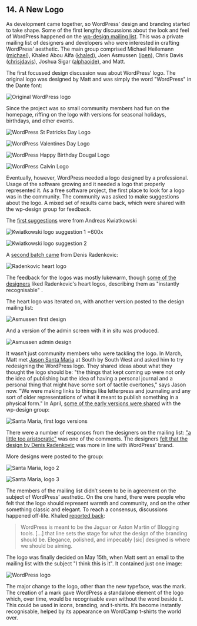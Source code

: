 
## 14. A New Logo

As development came together, so WordPress’ design and branding started to take shape. Some of the first lengthy discussions about the look and feel of WordPress happened on the [wp-design mailing list](http://lists.wordpress.org/pipermail/wp-design/). This was a private mailing list of designers and developers who were interested in crafting WordPress’ aesthetic. The main group comprised Michael Heilemann ([michael](http://profiles.wordpress.org/michael)), Khaled Abou Alfa ([khaled](http://profiles.wordpress.org/khaled)), Joen Asmussen ([joen](http://profiles.wordpress.org/joen)), Chris Davis ([chrisjdavis](http://profiles.wordpress.org/chrisjdavis)), Joshua Sigar ([alphaoide](http://profiles.wordpress.org/alphaoide)), and Matt.

The first focussed design discussion was about WordPress’ logo. The original logo was designed by Matt and was simply the word "WordPress" in the Dante font: 

![Original WordPress logo](../../Resources/images/14/wp-logo-old.png) 

Since the project was so small community members had fun on the homepage, riffing on the logo with versions for seasonal holidays, birthdays, and other events.

![WordPress St Patricks Day Logo](../../Resources/images/14/wp-logo-stpatty.gif) 

![WordPress Valentines Day Logo](../../Resources/images/14/wp-logo-valentine.gif) 

![WordPress Happy Birthday Dougal Logo](../../Resources/images/14/wp-logo-happy-dougal.png) 

![WordPress Calvin Logo](../../Resources/images/14/wp-logo-calvin.gif) 

Eventually, however, WordPress needed a logo designed by a professional. Usage of the software growing and it needed a logo that properly represented it. As a free software project, the first place to look for a logo was in the community. The community was asked to make suggestions about the logo. A mixed set of results came back, which were shared with the wp-design group for feedback.

The [first suggestions](http://lists.wordpress.org/pipermail/wp-design/2005-March/000163.html) were from Andreas Kwiatkowski

![Kwiatkowski logo suggestion 1 =600x](../../Resources/images/14/2005_03_wordpress-logo-proposal_kwiatkowski_1.png) 

![Kwiatkowski logo suggestion 2](../../Resources/images/14/2005_03_wordpress-logo-proposal_kwiatkowski_2.png)

A [second batch came](http://lists.wordpress.org/pipermail/wp-design/2005-March/000171.html) from Denis Radenkovic:

![Radenkovic heart logo](../../Resources/images/14/2005_03_wordpress-logo-proposal_radenkovic_sample.jpg) 

The feedback for the logos was mostly lukewarm, though [some of the](http://lists.wordpress.org/pipermail/wp-design/2005-April/000175.html) [designers](http://lists.wordpress.org/pipermail/wp-design/2005-March/000173.html) liked Radenkovic's heart logos, describing them as "instantly recognisable" . 

The heart logo was iterated on, with another version posted to the design mailing list: 

![Asmussen first design](../../Resources/images/14/2005_05_wordpress-logo-proposal_asmussen_sample.jpg) 

And a version of the admin screen with it in situ was produced.

![Asmussen admin design](../../Resources/images/14/2005_05_wordpress-logo-proposal_asmussen_admin.jpg) 

It wasn’t just community members who were tackling the logo. In March, Matt met [Jason Santa Maria](http://jasonsantamaria.com/) at South by South West and asked him to try redesigning the WordPress logo. They shared ideas about what they thought the logo should be: "the things that kept coming up were not only the idea of publishing but the idea of having a personal journal and a personal thing that might have some sort of tactile overtones," says Jason now.  "We were making links to things like letterpress and journaling and any sort of older representations of what it meant to publish something in a physical form." In April, [some of the early versions were shared](http://lists.wordpress.org/pipermail/wp-design/2005-April/000182.html) with the wp-design group:

![Santa Maria, first logo versions](../../Resources/images/14/2005_04_wordpress-logo-proposal-santa-maria1.gif) 

There were a number of responses from the designers on the mailing list: ["a little too aristocratic"](http://lists.wordpress.org/pipermail/wp-design/2005-April/000194.html) was one of the comments. The designers [felt that the design by Denis Radenkovic](http://lists.wordpress.org/pipermail/wp-design/2005-April/000185.html) was more in line with WordPress' brand. 

More designs were posted to the group:

![Santa Maria, logo 2](../../Resources/images/14/2005_04_wordpress-logo-proposal-santa-maria2.gif) 

![Santa Maria, logo 3](../../Resources/images/14/2005_04_wordpress-logo-proposal-santa-maria3.gif) 

The members of the mailing list didn’t seem to be in agreement on the subject of WordPress’ aesthetic. On the one hand, there were people who felt that the logo should represent warmth and community, and on the other something classic and elegant. To reach a consensus, discussions happened off-life. Khaled [reported back](http://lists.wordpress.org/pipermail/wp-design/2005-April/000192.html):

> WordPress is meant to be the Jaguar or Aston Martin of Blogging tools. [...] that line sets the stage for what the design of the branding should be. Elegance, polished, and impecably [sic] designed is where we should be aiming. 

The logo was finally decided on May 15th, when Matt sent an email to the mailing list with the subject "I think this is it". It contained just one image:

<img src="../../Resources/images/14/2005_04_wordpress-logo-proposal-santa-maria-final.gif" alt="WordPress logo" />

The major change to the logo, other than the new typeface, was the mark. The creation of a mark gave WordPress a standalone element of the logo which, over time, would be recognisable even without the word beside it. This could be used in icons, branding, and t-shirts. It’s become instantly recognisable, helped by its appearance on WordCamp t-shirts the world over. 
